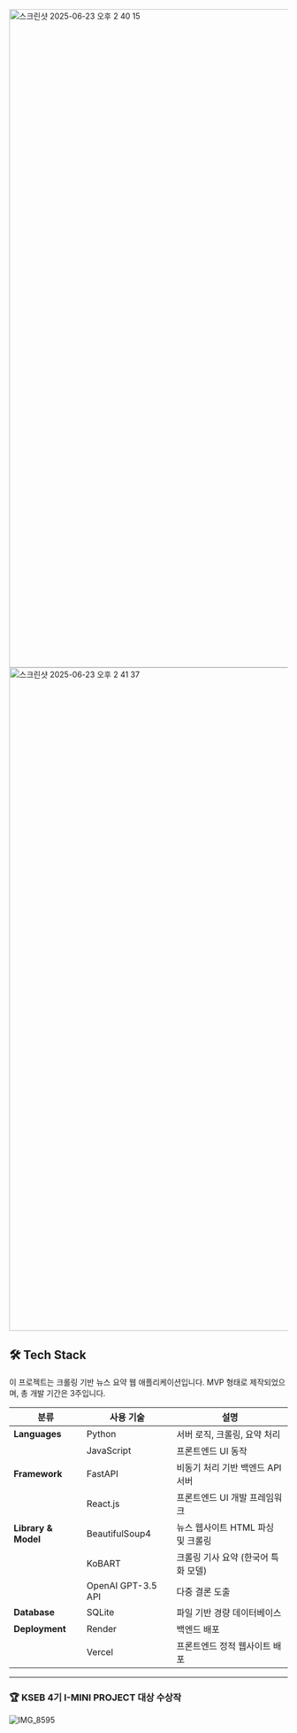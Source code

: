 <img width="1189" alt="스크린샷 2025-06-23 오후 2 40 15" src="https://github.com/user-attachments/assets/0bb0cd35-6739-4c53-ad70-734c49a1f267" />
<img width="1198" alt="스크린샷 2025-06-23 오후 2 41 37" src="https://github.com/user-attachments/assets/d7525408-9d66-411a-b92f-6bbf6d2d8e66" />

## 🛠️ Tech Stack

이 프로젝트는 크롤링 기반 뉴스 요약 웹 애플리케이션입니다. MVP 형태로 제작되었으며, 총 개발 기간은 3주입니다.
<div align="center">
  
| 분류 | 사용 기술 | 설명 |
|------|-----------|------|
| **Languages** | Python | 서버 로직, 크롤링, 요약 처리 |
|  | JavaScript | 프론트엔드 UI 동작 |
| **Framework** | FastAPI | 비동기 처리 기반 백엔드 API 서버 |
|  | React.js | 프론트엔드 UI 개발 프레임워크 |
| **Library & Model** | BeautifulSoup4 | 뉴스 웹사이트 HTML 파싱 및 크롤링 |
|  | KoBART | 크롤링 기사 요약 (한국어 특화 모델) |
|  | OpenAI GPT-3.5 API | 다중 결론 도출 |
| **Database** | SQLite | 파일 기반 경량 데이터베이스 |
| **Deployment** | Render | 백엔드 배포 |
|  | Vercel | 프론트엔드 정적 웹사이트 배포 |

</div>

----
### 🏆 **KSEB 4기 I-MINI PROJECT 대상 수상작**

![IMG_8595](https://github.com/user-attachments/assets/d2838d84-900e-41f4-972e-160a1f1ed12a)

